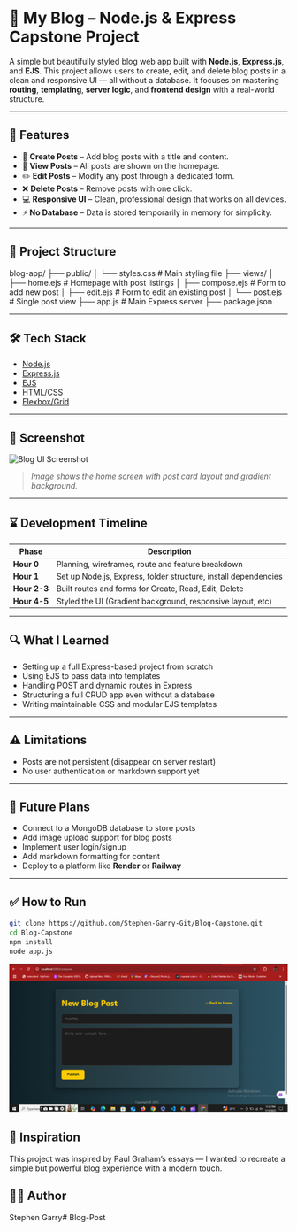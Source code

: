# 📝 My Blog – Node.js & Express Capstone Project

A simple but beautifully styled blog web app built with **Node.js**, **Express.js**, and **EJS**. This project allows users to create, edit, and delete blog posts in a clean and responsive UI — all without a database. It focuses on mastering **routing**, **templating**, **server logic**, and **frontend design** with a real-world structure.

---

## 🚀 Features

- 📝 **Create Posts** – Add blog posts with a title and content.
- 📖 **View Posts** – All posts are shown on the homepage.
- ✏️ **Edit Posts** – Modify any post through a dedicated form.
- ❌ **Delete Posts** – Remove posts with one click.
- 💻 **Responsive UI** – Clean, professional design that works on all devices.
- ⚡ **No Database** – Data is stored temporarily in memory for simplicity.

---

## 📂 Project Structure

blog-app/
├── public/
│   └── styles.css         # Main styling file
├── views/
│   ├── home.ejs           # Homepage with post listings
│   ├── compose.ejs        # Form to add new post
│   ├── edit.ejs           # Form to edit an existing post
│   └── post.ejs           # Single post view
├── app.js                 # Main Express server
├── package.json


---

## 🛠️ Tech Stack

- [Node.js](https://nodejs.org/)
- [Express.js](https://expressjs.com/)
- [EJS](https://ejs.co/)
- [HTML/CSS](https://developer.mozilla.org/en-US/docs/Web/HTML)
- [Flexbox/Grid](https://css-tricks.com/snippets/css/a-guide-to-flexbox/)

---

## 📸 Screenshot

![Blog UI Screenshot](./assets/blog-screenshot.png)

> *Image shows the home screen with post card layout and gradient background.*

---

## ⌛ Development Timeline

| Phase | Description |
|-------|-------------|
| **Hour 0** | Planning, wireframes, route and feature breakdown |
| **Hour 1** | Set up Node.js, Express, folder structure, install dependencies |
| **Hour 2-3** | Built routes and forms for Create, Read, Edit, Delete |
| **Hour 4-5** | Styled the UI (Gradient background, responsive layout, etc) |

---

## 🔍 What I Learned

- Setting up a full Express-based project from scratch
- Using EJS to pass data into templates
- Handling POST and dynamic routes in Express
- Structuring a full CRUD app even without a database
- Writing maintainable CSS and modular EJS templates

---

## ⚠️ Limitations

- Posts are not persistent (disappear on server restart)
- No user authentication or markdown support yet

---

## 📌 Future Plans

- Connect to a MongoDB database to store posts
- Add image upload support for blog posts
- Implement user login/signup
- Add markdown formatting for content
- Deploy to a platform like **Render** or **Railway**

---

## ✅ How to Run

```bash
git clone https://github.com/Stephen-Garry-Git/Blog-Capstone.git
cd Blog-Capstone
npm install
node app.js

```
![Blog-App compose.ejs preview](Preview.PNG)

## 🧠 Inspiration
This project was inspired by Paul Graham’s essays — I wanted to recreate a simple but powerful blog experience with a modern touch.

## 👨‍💻 Author
Stephen Garry# Blog-Post
